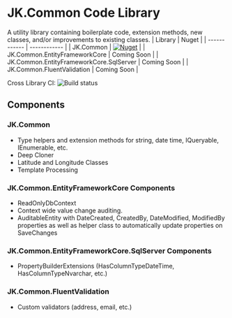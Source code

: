 # JK.Common Code Library

A utility library containing boilerplate code, extension methods, new classes, and/or improvements to existing classes.
| Library | Nuget |
| ------------ | ------------ |
| JK.Common | [![Nuget](https://img.shields.io/nuget/v/JK.Common.svg)](https://www.nuget.org/packages/JK.Common/) |
| JK.Common.EntityFrameworkCore  | Coming Soon  |
| JK.Common.EntityFrameworkCore.SqlServer  | Coming Soon  |
| JK.Common.FluentValidation  | Coming Soon  |

Cross Library CI: ![Build status](https://dev.azure.com/knight0323/Common%20Library/_apis/build/status/master-CI)

## Components

### JK.Common

 - Type helpers and extension methods for string, date time, IQueryable, IEnumerable, etc.
 - Deep Cloner
 - Latitude and Longitude Classes
 - Template Processing

### JK.Common.EntityFrameworkCore Components

 - ReadOnlyDbContext 
 - Context wide value change auditing. 
 - AuditableEntity with DateCreated, CreatedBy, DateModified, ModifiedBy properties as well as helper class to automatically update properties on SaveChanges

### JK.Common.EntityFrameworkCore.SqlServer Components

 - PropertyBuilderExtensions (HasColumnTypeDateTime, HasColumnTypeNvarchar, etc.)

### JK.Common.FluentValidation

 - Custom validators (address, email, etc.)
